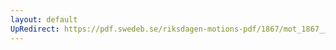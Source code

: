 ```yaml
---
layout: default
UpRedirect: https://pdf.swedeb.se/riksdagen-motions-pdf/1867/mot_1867__ak__00215/mot_1867__ak__00215_002.pdf
---
```

